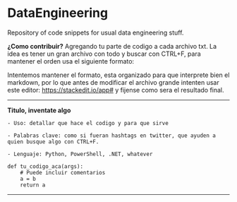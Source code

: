 # DataEngineering
Repository of code snippets for usual data engineering stuff.


**¿Como contribuir?** Agregando tu parte de codigo a cada archivo txt. La idea es tener un gran archivo con todo y buscar con CTRL+F, para mantener el orden usa el siguiente formato:

Intentemos mantener el formato, esta organizado para que interprete bien el markdown, por lo que antes de modificar el archivo grande intenten usar este editor: https://stackedit.io/app# y fijense como sera el resultado final.

-----------------
**Titulo, inventate algo**

	- Uso: detallar que hace el codigo y para que sirve

	- Palabras clave: como si fueran hashtags en twitter, que ayuden a quien busque algo con CTRL+F.

	- Lenguaje: Python, PowerShell, .NET, whatever
<pre><code>def tu_codigo_aca(args):
	# Puede incluir comentarios
	a = b
	return a
</code></pre>

---------------------
